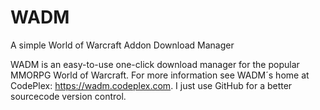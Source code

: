 # WADM
A simple World of Warcraft Addon Download Manager

WADM is an easy-to-use one-click download manager for the popular MMORPG World of Warcraft. For more information see WADM´s home at CodePlex: https://wadm.codeplex.com. I just use GitHub for a better sourcecode version control.
